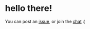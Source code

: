 # hello there!

You can post an [issue](https://github.com/coco/hello/issues), or join the [chat](https://gitter.im/coco/hello) :)
